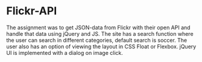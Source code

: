 # Flickr-API
The assignment was to get JSON-data from Flickr with their open API and handle that data using jQuery and JS. 
The site has a search function where the user can search in different categories, default search is soccer.
The user also has an option of viewing the layout in CSS Float or Flexbox. 
jQuery UI is implemented with a dialog on image click.
